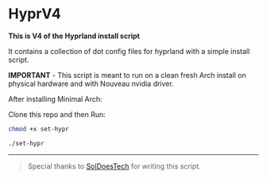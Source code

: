 # HyprV4

**This is V4 of the Hyprland install script**

It contains a collection of dot config files for hyprland with a simple install script.

**IMPORTANT** - This script is meant to run on a clean fresh Arch install on physical hardware and with Nouveau nvidia driver.


After installing Minimal Arch:

Clone this repo and then Run:

```bash
chmod +x set-hypr
```


```bash
./set-hypr
```

---




> Special thanks to [SolDoesTech](https://github.com/SolDoesTech) for writing this script.
